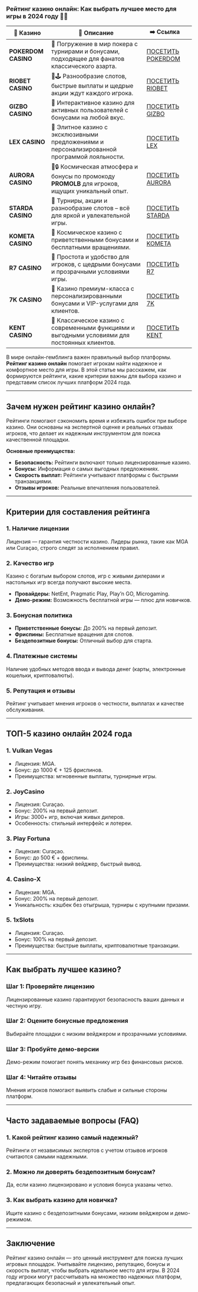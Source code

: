 ### Рейтинг казино онлайн: Как выбрать лучшее место для игры в 2024 году 🎰✨
| 🎰 Казино           | 📜 Описание                                                                                       | ➡️ Ссылка                                                                                          |   |
| ------------------- | ------------------------------------------------------------------------------------------------- | -------------------------------------------------------------------------------------------------- | - |
| **POKERDOM CASINO** | 🎲 Погружение в мир покера с турнирами и бонусами, подходящее для фанатов классического азарта.   | [ПОСЕТИТЬ POKERDOM](https://brandplay.link/FwVc4f)                                                 |   |
| **RIOBET CASINO**   | 🌟🕹️ Разнообразие слотов, быстрые выплаты и щедрые акции ждут каждого игрока.                    | [ПОСЕТИТЬ RIOBET](https://brandplay.link/TnjsxFvH)                                                 |   |
| **GIZBO CASINO**    | 🚀 Интерактивное казино для активных пользователей с бонусами на любой вкус.                      | [ПОСЕТИТЬ GIZBO](https://brandplay.link/rvzLrVLp)                                                  |   |
| **LEX CASINO**      | 🎰 Элитное казино с эксклюзивными предложениями и персонализированной программой лояльности.      | [ПОСЕТИТЬ LEX](https://brandplay.link/VMqNXPFs)                                                    |   |
| **AURORA CASINO**   | 🌌🔒 Космическая атмосфера и бонусы по промокоду **PROMOLB** для игроков, ищущих уникальный опыт. | [ПОСЕТИТЬ AURORA](https://10trafic-stat2.com/click/668546556bcc6313411604bc/6766/13031/subaccount) |   |
| **STARDA CASINO**   | 🌠 Турниры, акции и разнообразие слотов – всё для яркой и увлекательной игры.                     | [ПОСЕТИТЬ STARDA](https://brandplay.link/HDcDrxLk)                                                 |   |
| **KOMETA CASINO**   | 💫 Космическое казино с приветственными бонусами и бесплатными вращениями.                        | [ПОСЕТИТЬ KOMETA](https://brandplay.link/jHzFFYGv)                                                 |   |
| **R7 CASINO**       | 🎯 Простота и удобство для игроков, с щедрыми бонусами и прозрачными условиями игры.              | [ПОСЕТИТЬ R7](https://brandplay.link/dByFXP7h)                                                     |   |
| **7K CASINO**       | 💎 Казино премиум-класса с персонализированными бонусами и VIP-услугами для клиентов.             | [ПОСЕТИТЬ 7K](https://brandplay.link/dd46bNgD)                                                     |   |
| **KENT CASINO**     | 🎲 Классическое казино с современными функциями и выгодными условиями для постоянных клиентов.    | [ПОСЕТИТЬ KENT](https://brandplay.link/XRH1g6Vb)                                                   |   |
В мире онлайн-гемблинга важен правильный выбор платформы. **Рейтинг казино онлайн** помогает игрокам найти надежное и комфортное место для игры. В этой статье мы расскажем, как формируются рейтинги, какие критерии важны для выбора казино и представим список лучших платформ 2024 года.

***

## Зачем нужен рейтинг казино онлайн?

Рейтинги помогают сэкономить время и избежать ошибок при выборе казино. Они основаны на экспертной оценке и реальных отзывах игроков, что делает их надежным инструментом для поиска качественной площадки.

**Основные преимущества:**

* **Безопасность:** Рейтинги включают только лицензированные казино.
* **Бонусы:** Информация о самых выгодных предложениях.
* **Скорость выплат:** Рейтинги учитывают платформы с быстрыми транзакциями.
* **Отзывы игроков:** Реальные впечатления пользователей.

***

## Критерии для составления рейтинга

### 1. **Наличие лицензии**

Лицензия — гарантия честности казино. Лидеры рынка, такие как MGA или Curaçao, строго следят за исполнением правил.

### 2. **Качество игр**

Казино с богатым выбором слотов, игр с живыми дилерами и настольных игр всегда получают высокие места.

* **Провайдеры:** NetEnt, Pragmatic Play, Play’n GO, Microgaming.
* **Демо-режим:** Возможность бесплатной игры — плюс для новичков.

### 3. **Бонусная политика**

* **Приветственные бонусы:** До 200% на первый депозит.
* **Фриспины:** Бесплатные вращения для слотов.
* **Бездепозитные бонусы:** Отличный выбор для старта.

### 4. **Платежные системы**

Наличие удобных методов ввода и вывода денег (карты, электронные кошельки, криптовалюты).

### 5. **Репутация и отзывы**

Рейтинг учитывает мнения игроков о честности, выплатах и качестве обслуживания.

***

## ТОП-5 казино онлайн 2024 года

### **1. Vulkan Vegas**

* Лицензия: MGA.
* Бонус: до 1000 € + 125 фриспинов.
* Преимущества: мгновенные выплаты, турнирные игры.

### **2. JoyCasino**

* Лицензия: Curaçao.
* Бонус: 200% на первый депозит.
* Игры: 3000+ игр, включая живых дилеров.
* Особенность: стильный интерфейс и лотереи.

### **3. Play Fortuna**

* Лицензия: Curaçao.
* Бонус: до 500 € + фриспины.
* Преимущества: низкий вейджер, быстрый вывод.

### **4. Casino-X**

* Лицензия: MGA.
* Бонус: 200% на первый депозит.
* Уникальность: кэшбек без отыгрыша, турниры с крупными призами.

### **5. 1xSlots**

* Лицензия: Curaçao.
* Бонус: 100% на первый депозит.
* Преимущества: быстрые выплаты, криптовалютные транзакции.

***

## Как выбрать лучшее казино?

### **Шаг 1: Проверяйте лицензию**

Лицензированные казино гарантируют безопасность ваших данных и честную игру.

### **Шаг 2: Оцените бонусные предложения**

Выбирайте площадки с низким вейджером и прозрачными условиями.

### **Шаг 3: Пробуйте демо-версии**

Демо-режим помогает понять механику игр без финансовых рисков.

### **Шаг 4: Читайте отзывы**

Мнения игроков помогают выявить слабые и сильные стороны платформ.

***

## Часто задаваемые вопросы (FAQ)

### **1. Какой рейтинг казино самый надежный?**

Рейтинги от независимых экспертов с учетом отзывов игроков считаются самыми надежными.

### **2. Можно ли доверять бездепозитным бонусам?**

Да, если казино лицензировано и условия бонуса указаны четко.

### **3. Как выбрать казино для новичка?**

Ищите казино с бездепозитными бонусами, низким вейджером и демо-режимом.

***

## Заключение

Рейтинг казино онлайн — это ценный инструмент для поиска лучших игровых площадок. Учитывайте лицензию, репутацию, бонусы и скорость выплат, чтобы выбрать идеальное место для игры. В 2024 году игроки могут рассчитывать на множество надежных платформ, предлагающих безопасный и увлекательный опыт.
